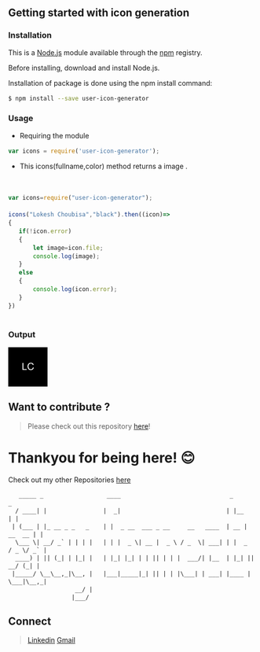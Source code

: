 ## Getting started with icon generation
### Installation
This is a [Node.js](https://nodejs.org/en/) module available through the [npm](https://www.npmjs.com/package/user-icon-generator) registry.

Before installing, download and install  Node.js.

Installation of package is done using the npm install command:
```bash
$ npm install --save user-icon-generator
```
### Usage
* Requiring the module 

```javascript
var icons = require('user-icon-generator');
```
* This icons(fullname,color) method returns a image .

 ```javascript
 

var icons=require("user-icon-generator");

icons("Lokesh Choubisa","black").then((icon)=>
{
    if(!icon.error)
    {
        let image=icon.file;
        console.log(image);
    }
    else
    {
        console.log(icon.error);
    }   
})



```

### Output

<img align="center"  width="80" height="80" src="https://raw.githubusercontent.com/Lokeshchoubisa/user-icon-generator/master/file.png?token=GHSAT0AAAAAABQ22IAFASRTEHMEKKG22LHMYPMG2FA" />


## Want to contribute ?

> Please check out this repository [here](https://github.com/Lokeshchoubisa/user-icon-generator)!
# Thankyou for being here! 😊

Check out my other Repositories [here](https://github.com/Lokeshchoubisa)

```
   _____ _                  ____                               _               _ 
  / ____| |                |  _|                              | |__           | |
 | (___ | |_ __ _ _   _    | |  _ __  ___ _ __     __   ____  | __ |   __  __ | |
  \___ \| __/ _` | | | |   | | |  _ \| __ |  _ \ / _  \| ___| | |  _  / _ \/ _` |
  ____) | || (_| | |_| |   | |_| |_| | | || | | |  ___/| |__  | |_| ||  __/ (_| | 
 |_____/ \__\__,_|\__, |   |___|_____|_| || | | |\___| | ___| |____ | \___|\__,_|
                   __/ |                                      
                  |___/                                       
```
## Connect 
> [Linkedin](https://www.linkedin.com/in/lokesh-choubisa-450a98195/)
> [Gmail](lokeshchoubisa26@gmail.com)